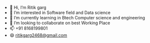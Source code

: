 - 👋 Hi, I’m Ritik garg
- 👀 I’m interested in Software field and Data science
- 🌱 I’m currently learning in Btech Computer science and engineering
- 💞️ I’m looking to collaborate on best Working Place
- 📫 +91 8168199801
- 😄 ritikgarg2468@gmail.com

<!---
ritikgarg2468/ritikgarg2468 is a ✨ special ✨ repository because its `README.md` (this file) appears on your GitHub profile.
You can click the Preview link to take a look at your changes.
--->
